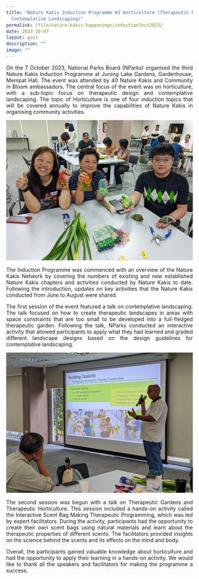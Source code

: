 ```yaml
---
title: "Nature Kakis Induction Programme #3 Horticulture (Therapeutic Design and
  Contemplative Landscaping)"
permalink: /file/nature-kakis-happenings/induction7oct2023/
date: 2023-10-07
layout: post
description: ""
image: ""
---
```

<section>
	<p align="justify">On the 7 October 2023, National Parks Board (NParks) organised the third Nature Kakis Induction Programme at Jurong Lake Gardens, Gardenhouse, Mempat Hall. The event was attended by 40 Nature Kakis and Community in Bloom ambassadors. The central focus of the event was on horticulture, with a sub-topic focus on therapeutic design and contemplative landscaping. The topic of Horticulture is one of four induction topics that will be covered annually to improve the capabilities of Nature Kakis in organising community activities.</p>  

<img src="/images/TH%20Activities/inductiontaalks_horticulture_th_jacquelinechua%20(1).jpg">
	
<p align="justify">The Induction Programme was commenced with an overview of the Nature Kakis Network by covering the numbers of existing and new established Nature Kakis chapters and activities conducted by Nature Kakis to date. Following the introduction, updates on key activities that the Nature Kakis conducted from June to August were shared.</p>
<p align="justify">The first session of the event featured a talk on contemplative landscaping. The talk focused on how to create therapeutic landscapes in areas with space constraints that are too small to be developed into a full-fledged therapeutic garden. Following the talk, NParks conducted an interactive activity that allowed participants to apply what they had learned and graded different landscape designs based on the design guidelines for contemplative landscaping.</p>  

<img src="/images/TH%20Activities/inductiontalks_horticulture_jacquelinechua%20(13).jpg">	
	
<p align="justify">The second session was begun with a talk on Therapeutic Gardens and Therapeutic Horticulture. This session included a hands-on activity called the Interactive Scent Bag Making Therapeutic Programming, which was led by expert facilitators. During the activity, participants had the opportunity to create their own scent bags using natural materials and learn about the therapeutic properties of different scents. The facilitators provided insights on the science behind the scents and its effects on the mind and body.</p>

<p align="justify">Overall, the participants gained valuable knowledge about horticulture and had the opportunity to apply their learning in a hands-on activity. We would like to thank all the speakers and facilitators for making the programme a success.</p></section>